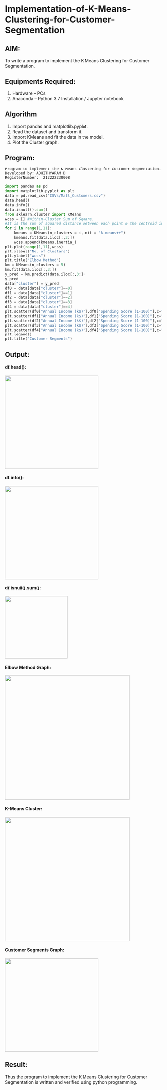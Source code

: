 # Implementation-of-K-Means-Clustering-for-Customer-Segmentation

## AIM:
To write a program to implement the K Means Clustering for Customer Segmentation.

## Equipments Required:
1. Hardware – PCs
2. Anaconda – Python 3.7 Installation / Jupyter notebook

## Algorithm
1. Import pandas and matplotlib.pyplot.
2. Read the dataset and transform it.
3. Import KMeans and fit the data in the model.
4. Plot the Cluster graph.

## Program:
```
Program to implement the K Means Clustering for Customer Segmentation.
Developed by: ADHITHYARAM D
RegisterNumber:  212222230008
```
```PYTHON
import pandas as pd                      
import matplotlib.pyplot as plt          
data = pd.read_csv("CSVs/Mall_Customers.csv")
data.head()
data.info() 
data.isnull().sum()
from sklearn.cluster import KMeans
wcss = [] #Within-Cluster Sum of Square.
#It is the sum of squared distance between each point & the centroid in a cluster. 
for i in range(1,11):
    kmeans = KMeans(n_clusters = i,init = "k-means++")
    kmeans.fit(data.iloc[:,3:])
    wcss.append(kmeans.inertia_) 
plt.plot(range(1,11),wcss)
plt.xlabel("No. of Clusters")
plt.ylabel("wcss")
plt.title("Elbow Method")
km = KMeans(n_clusters = 5)
km.fit(data.iloc[:,3:]) 
y_pred = km.predict(data.iloc[:,3:])
y_pred
data["cluster"] = y_pred
df0 = data[data["cluster"]==0]
df1 = data[data["cluster"]==1]
df2 = data[data["cluster"]==2]
df3 = data[data["cluster"]==3]
df4 = data[data["cluster"]==4]
plt.scatter(df0["Annual Income (k$)"],df0["Spending Score (1-100)"],c="red",label="cluster0")
plt.scatter(df1["Annual Income (k$)"],df1["Spending Score (1-100)"],c="black",label="clusterl")
plt.scatter(df2["Annual Income (k$)"],df2["Spending Score (1-100)"],c="blue",label="cluster2")
plt.scatter(df3["Annual Income (k$)"],df3["Spending Score (1-100)"],c="green",label="cluster3")
plt.scatter(df4["Annual Income (k$)"],df4["Spending Score (1-100)"],c="magenta",label="cluster4")
plt.legend()
plt.title("Customer Segments")
```
## Output:
#### df.head():
<img src = "https://github.com/Adhithyaram29D/Implementation-of-K-Means-Clustering-for-Customer-Segmentation/assets/119393540/f2909d05-c913-481a-a23d-558da6b79065" width="300">

#### df.info():
<img src = "https://github.com/Adhithyaram29D/Implementation-of-K-Means-Clustering-for-Customer-Segmentation/assets/119393540/8fe1d138-d646-4d66-be76-b8e8c11eeb6c" width="300">

#### df.isnull().sum():
<img src = "https://github.com/Adhithyaram29D/Implementation-of-K-Means-Clustering-for-Customer-Segmentation/assets/119393540/e164792e-7697-4ba6-8e92-da0816e7c552" width="200">

#### Elbow Method Graph:
<img src = "https://github.com/Adhithyaram29D/Implementation-of-K-Means-Clustering-for-Customer-Segmentation/assets/119393540/92bc7baa-51e4-48c3-b5f9-fbbdc7efd87a" width="400">

#### K-Means Cluster:
<img src = "https://github.com/Adhithyaram29D/Implementation-of-K-Means-Clustering-for-Customer-Segmentation/assets/119393540/be2281e8-31e1-4f7f-a6d4-553b99d65e9e" width="400">

#### Customer Segments Graph:
<img src = "https://github.com/Adhithyaram29D/Implementation-of-K-Means-Clustering-for-Customer-Segmentation/assets/119393540/2aa40179-e2c5-49e9-aa9f-ff9018dd5cff" width="300">

## Result:
Thus the program to implement the K Means Clustering for Customer Segmentation is written and verified using python programming.
